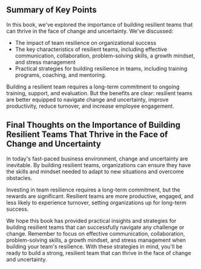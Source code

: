 
Summary of Key Points
---------------------

In this book, we've explored the importance of building resilient teams that can thrive in the face of change and uncertainty. We've discussed:

* The impact of team resilience on organizational success
* The key characteristics of resilient teams, including effective communication, collaboration, problem-solving skills, a growth mindset, and stress management
* Practical strategies for building resilience in teams, including training programs, coaching, and mentoring.

Building a resilient team requires a long-term commitment to ongoing training, support, and evaluation. But the benefits are clear: resilient teams are better equipped to navigate change and uncertainty, improve productivity, reduce turnover, and increase employee engagement.

Final Thoughts on the Importance of Building Resilient Teams That Thrive in the Face of Change and Uncertainty
--------------------------------------------------------------------------------------------------------------

In today's fast-paced business environment, change and uncertainty are inevitable. By building resilient teams, organizations can ensure they have the skills and mindset needed to adapt to new situations and overcome obstacles.

Investing in team resilience requires a long-term commitment, but the rewards are significant. Resilient teams are more productive, engaged, and less likely to experience turnover, setting organizations up for long-term success.

We hope this book has provided practical insights and strategies for building resilient teams that can successfully navigate any challenge or change. Remember to focus on effective communication, collaboration, problem-solving skills, a growth mindset, and stress management when building your team's resilience. With these strategies in mind, you'll be ready to build a strong, resilient team that can thrive in the face of change and uncertainty.